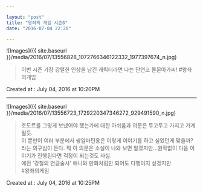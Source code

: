 ```yaml
---

layout: "post"  
title: "왕좌의 게임 시즌6"  
date: "2016-07-04 22:20"

---
```


![Images]({{ site.baseurl }}/media/2016/07/13556828_1072766346122332_1977397674_n.jpg)

> 이번 시즌 가장 강렬한 인상을 남긴 캐릭터라면 나는 단연코 몰몬아가씨! #왕좌의게임

Created at : July 04, 2016 at 10:20PM

---

![Images]({{ site.baseurl }}/media/2016/07/13556723_1729220347346272_929491590_n.jpg)

> 호도르를 그렇게 보냈어야 했는가에 대한 아쉬움과 의문은 두고두고 가지고 가게 될듯.  
> 이 뿐만이 여러 부분에서 쌍알마틴옹은 이렇게 이야기를 하고 싶었던게 맞을까?라는 의구심이 든다. 뭐 이 의문은 소설이 나와 보면 알겠지만...원작없이 다음 이야기가 진행된다면 걱정이 되는것도 사실.  
> 예전 '강철의 연금술사' 애니와 만화처럼만 되어도 다행이지 싶겠지만  
> #왕좌의게임

Created at : July 04, 2016 at 10:25PM
